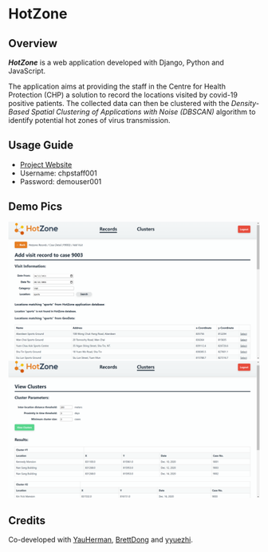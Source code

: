 # HotZone
## Overview
***HotZone*** is a web application developed with Django, Python and JavaScript. 

The application aims at providing the staff in the Centre for Health Protection (CHP) a solution to record the locations visited by covid-19 positive patients. The collected data can then be clustered with the *Density-Based Spatial Clustering of Applications with Noise (DBSCAN)* algorithm to identify potential hot zones of virus transmission.  

## Usage Guide 
- [Project Website](https://thawing-shore-42360.herokuapp.com)
- Username: chpstaff001
- Password: demouser001

## Demo Pics
<img src="hotzone_config\static/add-location.png" width=750 />
<img src="hotzone_config\static/cluster.png" width=750 />

## Credits
Co-developed with
[YauHerman](https://github.com/YauHerman),
[BrettDong](https://github.com/BrettDong) and
[yyuezhi](https://github.com/yyuezhi).
